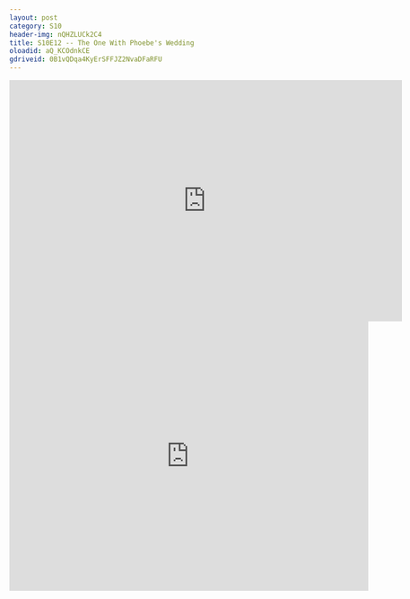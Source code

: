 ```yaml
---
layout: post 
category: S10 
header-img: nQHZLUCk2C4 
title: S10E12 -- The One With Phoebe's Wedding 
oloadid: aQ_KCOdnkCE 
gdriveid: 0B1vQDqa4KyErSFFJZ2NvaDFaRFU 
--- 
```

<!--more--> 
<iframe src='https://openload.co/embed/aQ_KCOdnkCE/' width='700' height='430' frameborder='0' scrolling='no' allowfullscreen='allowfullscreen'></iframe> 
<iframe src='https://drive.google.com/file/d/0B1vQDqa4KyErSFFJZ2NvaDFaRFU/preview' width='640' height='480' frameborder='0' scrolling='no' allowfullscreen='allowfullscreen'></iframe> 